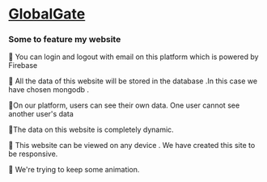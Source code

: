 # [GlobalGate](https://global-gate-b17fa.web.app/)

### Some to feature my website

📌 You can login and logout with email on this platform which is powered by Firebase

📌 All the data of this website will be stored in the database .In this case we have chosen mongodb .

📌On our platform, users can see their own data. One user cannot see another user's data

📌The data on this website is completely dynamic.

📌 This website can be viewed on any device . We have created this site to be responsive.

📌 We're trying to keep some animation.

<!--
Accent (Premium Look)

Gold: #D4AF37
Beige: #F5DEB3
 -->
